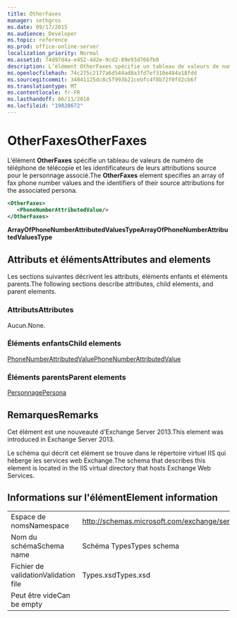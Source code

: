 ```yaml
---
title: OtherFaxes
manager: sethgros
ms.date: 09/17/2015
ms.audience: Developer
ms.topic: reference
ms.prod: office-online-server
localization_priority: Normal
ms.assetid: 74d97d4a-e452-4d2e-9cd2-89e93d766fb0
description: L’élément OtherFaxes spécifie un tableau de valeurs de numéro de téléphone de télécopie et les identificateurs de leurs attributions source pour le personnage associé.
ms.openlocfilehash: 74c275c2177a6d544ad8a3fd7ef310e484a18fdd
ms.sourcegitcommit: 34041125dc8c5f993b21cebfc4f8b72f0fd2cb6f
ms.translationtype: MT
ms.contentlocale: fr-FR
ms.lasthandoff: 06/11/2018
ms.locfileid: "19828672"
---
```

# <a name="otherfaxes"></a><span data-ttu-id="20195-103">OtherFaxes</span><span class="sxs-lookup"><span data-stu-id="20195-103">OtherFaxes</span></span>

<span data-ttu-id="20195-104">L’élément **OtherFaxes** spécifie un tableau de valeurs de numéro de téléphone de télécopie et les identificateurs de leurs attributions source pour le personnage associé.</span><span class="sxs-lookup"><span data-stu-id="20195-104">The **OtherFaxes** element specifies an array of fax phone number values and the identifiers of their source attributions for the associated persona.</span></span> 
  
```XML
<OtherFaxes>
   <PhoneNumberAttributedValue/>
</OtherFaxes>

```

 <span data-ttu-id="20195-105">**ArrayOfPhoneNumberAttributedValuesType**</span><span class="sxs-lookup"><span data-stu-id="20195-105">**ArrayOfPhoneNumberAttributedValuesType**</span></span>
## <a name="attributes-and-elements"></a><span data-ttu-id="20195-106">Attributs et éléments</span><span class="sxs-lookup"><span data-stu-id="20195-106">Attributes and elements</span></span>

<span data-ttu-id="20195-107">Les sections suivantes décrivent les attributs, éléments enfants et éléments parents.</span><span class="sxs-lookup"><span data-stu-id="20195-107">The following sections describe attributes, child elements, and parent elements.</span></span>
  
### <a name="attributes"></a><span data-ttu-id="20195-108">Attributs</span><span class="sxs-lookup"><span data-stu-id="20195-108">Attributes</span></span>

<span data-ttu-id="20195-109">Aucun.</span><span class="sxs-lookup"><span data-stu-id="20195-109">None.</span></span>
  
### <a name="child-elements"></a><span data-ttu-id="20195-110">Éléments enfants</span><span class="sxs-lookup"><span data-stu-id="20195-110">Child elements</span></span>

[<span data-ttu-id="20195-111">PhoneNumberAttributedValue</span><span class="sxs-lookup"><span data-stu-id="20195-111">PhoneNumberAttributedValue</span></span>](phonenumberattributedvalue.md)
  
### <a name="parent-elements"></a><span data-ttu-id="20195-112">Éléments parents</span><span class="sxs-lookup"><span data-stu-id="20195-112">Parent elements</span></span>

[<span data-ttu-id="20195-113">Personnage</span><span class="sxs-lookup"><span data-stu-id="20195-113">Persona</span></span>](persona.md)
  
## <a name="remarks"></a><span data-ttu-id="20195-114">Remarques</span><span class="sxs-lookup"><span data-stu-id="20195-114">Remarks</span></span>

<span data-ttu-id="20195-115">Cet élément est une nouveauté d'Exchange Server 2013.</span><span class="sxs-lookup"><span data-stu-id="20195-115">This element was introduced in Exchange Server 2013.</span></span>
  
<span data-ttu-id="20195-116">Le schéma qui décrit cet élément se trouve dans le répertoire virtuel IIS qui héberge les services web Exchange.</span><span class="sxs-lookup"><span data-stu-id="20195-116">The schema that describes this element is located in the IIS virtual directory that hosts Exchange Web Services.</span></span>
  
## <a name="element-information"></a><span data-ttu-id="20195-117">Informations sur l'élément</span><span class="sxs-lookup"><span data-stu-id="20195-117">Element information</span></span>

|||
|:-----|:-----|
|<span data-ttu-id="20195-118">Espace de noms</span><span class="sxs-lookup"><span data-stu-id="20195-118">Namespace</span></span>  <br/> |http://schemas.microsoft.com/exchange/services/2006/types  <br/> |
|<span data-ttu-id="20195-119">Nom du schéma</span><span class="sxs-lookup"><span data-stu-id="20195-119">Schema name</span></span>  <br/> |<span data-ttu-id="20195-120">Schéma Types</span><span class="sxs-lookup"><span data-stu-id="20195-120">Types schema</span></span>  <br/> |
|<span data-ttu-id="20195-121">Fichier de validation</span><span class="sxs-lookup"><span data-stu-id="20195-121">Validation file</span></span>  <br/> |<span data-ttu-id="20195-122">Types.xsd</span><span class="sxs-lookup"><span data-stu-id="20195-122">Types.xsd</span></span>  <br/> |
|<span data-ttu-id="20195-123">Peut être vide</span><span class="sxs-lookup"><span data-stu-id="20195-123">Can be empty</span></span>  <br/> ||
   

